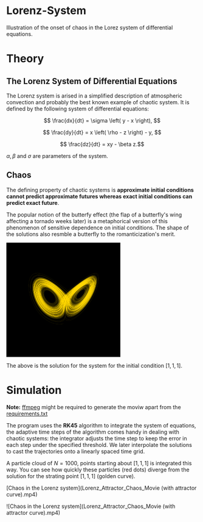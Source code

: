 # Lorenz-System

Illustration of the onset of chaos in the Lorez system of differential equations.

# Theory

## The Lorenz System of Differential Equations

The Lorenz system is arised in a simplified description of atmospheric convection and probably the best known example of chaotic system. It is defined by the following system of differential equations:

$$ \frac{dx}{dt} = \sigma \left( y - x \right), $$

$$ \frac{dy}{dt} = x \left( \rho - z \right)  - y, $$

$$ \frac{dz}{dt} = xy - \beta z.$$

$\alpha, \beta \text{ and } \sigma$ are parameters of the system.

## Chaos

The defining property of chaotic systems is **approximate initial conditions cannot predict approximate futures whereas exact initial conditions can predict exact future**.

The popular notion of the butterfy effect (the flap of a butterfly's wing affecting a tornado weeks later) is a metaphorical version of this phenomenon of sensitive dependence on initial conditions. The shape of the solutions also resmble a butterfly to the romanticization's merit.

<p>
  <img align="center" src="Lorenz_Attractor_Compressed.png" alt="" width="300px">
</p>




The above is the solution for the system for the initial condition $[1, 1, 1]$.

# Simulation

**Note:** [ffmpeg](https://github.com/kkroening/ffmpeg-python) might be required to generate the moviw apart from the [requirements.txt](requirements.txt)

The program uses the **RK45** algorithm to integrate the system of equations, the adaptive time steps of the algorithm comes handy in dealing with chaotic systems: the integrator adjusts the time step to keep the error in each step under the specified threshold. We later interpolate the solutions to cast the trajectories onto a linearly spaced time grid.

A particle cloud of $N = 1000$, points starting about $[1, 1, 1]$ is integrated this way. You can see how quickly these particles (red dots) diverge from the solution for the strating point $[1, 1, 1]$ (golden curve).

[Chaos in the Lorenz system](Lorenz_Attractor_Chaos_Movie (with attractor curve).mp4) 

![Chaos in the Lorenz system](Lorenz_Attractor_Chaos_Movie (with attractor curve).mp4)

